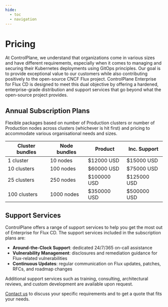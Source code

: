 ```yaml
---
hide:
  - toc
  - navigation
---
```


# Pricing

At ControlPlane, we understand that organizations come in various sizes and have different requirements,
especially when it comes to managing and securing their Kubernetes deployments using GitOps principles.
Our goal is to provide exceptional value to our customers while also contributing positively
to the open-source CNCF Flux project.
ControlPlane Enterprise for Flux CD is designed to meet this dual objective
by offering a hardened, enterprise-grade distribution and support services that go
beyond what the open-source project provides.

## Annual Subscription Plans

Flexible packages based on number of Production clusters or number of Production
nodes across clusters (whichever is hit first) and pricing to accommodate
various organisational needs and sizes.  

| Cluster bundles | Node bundles | Product     | Inc. Support |
|-----------------|--------------|-------------|--------------|
| 1 cluster       | 10 nodes     | $12000 USD  | $15000 USD   |
| 10 clusters     | 100 nodes    | $60000 USD  | $75000 USD   |
| 25 clusters     | 250 nodes    | $100000 USD | $125000 USD  |
| 100 clusters    | 1000 nodes   | $350000 USD | $500000 USD  |

## Support Services

ControlPlane offers a range of support services to help you get the most out of
Enterprise for Flux CD. The support services included in the subscription plans are:

- **Around-the-Clock Support**: dedicated 24/7/365 on-call assistance
- **Vulnerability Management**: disclosures and remediation guidance for Flux-related vulnerabilities
- **Continuous Updates**: regular communication on Flux updates, patches, RFCs, and roadmap changes

Additional support services such as training, consulting, architectural reviews,
and custom development are available upon request.

[Contact us](https://control-plane.io/contact/?inquiry=fluxcd) to discuss your specific
requirements and to get a quote that fits your needs.
